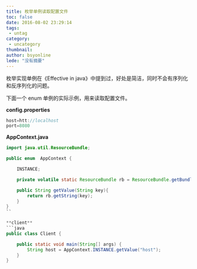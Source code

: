 ```yaml
---
title: 枚举单例读取配置文件
toc: false
date: 2016-08-02 23:29:14
tags:
 - untag
category: 
 - uncategory
thumbnail: 
author: bsyonline
lede: "没有摘要"
---
```


枚举实现单例在《Effective in java》中提到过，好处是简洁，同时不会有序列化和反序列化的问题。
<!--more-->
下面一个 enum 单例的实际示例，用来读取配置文件。

**config.properties**
```java
host=htt://localhost
port=8080
```

**AppContext.java**
```java
import java.util.ResourceBundle;

public enum  AppContext {

    INSTANCE;

    private volatile static ResourceBundle rb = ResourceBundle.getBundle("config");

    public String getValue(String key){
        return rb.getString(key);
    }
}
``

**client**
​```java
public class Client {

    public static void main(String[] args) {
        String host = AppContext.INSTANCE.getValue("host");
    }
}
```
